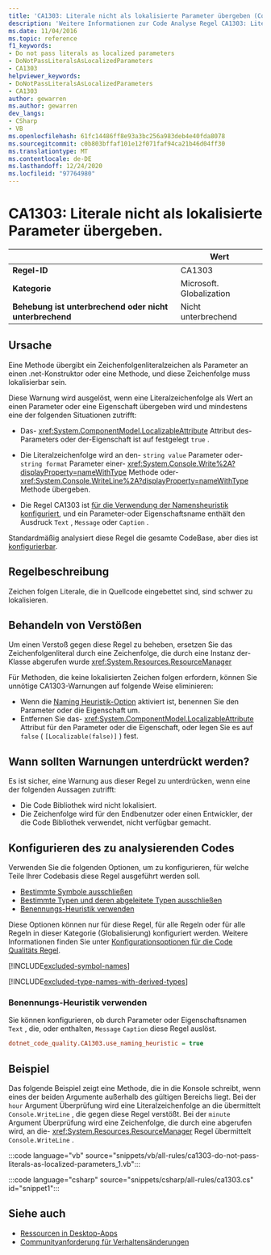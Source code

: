 ```yaml
---
title: 'CA1303: Literale nicht als lokalisierte Parameter übergeben (Code Analyse)'
description: 'Weitere Informationen zur Code Analyse Regel CA1303: Literale nicht als lokalisierte Parameter übergeben'
ms.date: 11/04/2016
ms.topic: reference
f1_keywords:
- Do not pass literals as localized parameters
- DoNotPassLiteralsAsLocalizedParameters
- CA1303
helpviewer_keywords:
- DoNotPassLiteralsAsLocalizedParameters
- CA1303
author: gewarren
ms.author: gewarren
dev_langs:
- CSharp
- VB
ms.openlocfilehash: 61fc14486ff8e93a3bc256a983deb4e40fda8078
ms.sourcegitcommit: c0b803bffaf101e12f071faf94ca21b46d04ff30
ms.translationtype: MT
ms.contentlocale: de-DE
ms.lasthandoff: 12/24/2020
ms.locfileid: "97764980"
---
```

# <a name="ca1303-do-not-pass-literals-as-localized-parameters"></a>CA1303: Literale nicht als lokalisierte Parameter übergeben.

| | Wert |
|-|-|
| **Regel-ID** |CA1303|
| **Kategorie** |Microsoft. Globalization|
| **Behebung ist unterbrechend oder nicht unterbrechend** |Nicht unterbrechend|

## <a name="cause"></a>Ursache

Eine Methode übergibt ein Zeichenfolgenliteralzeichen als Parameter an einen .net-Konstruktor oder eine Methode, und diese Zeichenfolge muss lokalisierbar sein.

Diese Warnung wird ausgelöst, wenn eine Literalzeichenfolge als Wert an einen Parameter oder eine Eigenschaft übergeben wird und mindestens eine der folgenden Situationen zutrifft:

- Das- <xref:System.ComponentModel.LocalizableAttribute> Attribut des-Parameters oder der-Eigenschaft ist auf festgelegt `true` .

- Die Literalzeichenfolge wird an den- `string value` Parameter oder- `string format` Parameter einer- <xref:System.Console.Write%2A?displayProperty=nameWithType> Methode oder- <xref:System.Console.WriteLine%2A?displayProperty=nameWithType> Methode übergeben.

- Die Regel CA1303 ist [für die Verwendung der Namensheuristik konfiguriert](#use-naming-heuristic), und ein Parameter-oder Eigenschaftsname enthält den Ausdruck `Text` , `Message` oder `Caption` .

Standardmäßig analysiert diese Regel die gesamte CodeBase, aber dies ist [konfigurierbar](#configure-code-to-analyze).

## <a name="rule-description"></a>Regelbeschreibung

Zeichen folgen Literale, die in Quellcode eingebettet sind, sind schwer zu lokalisieren.

## <a name="how-to-fix-violations"></a>Behandeln von Verstößen

Um einen Verstoß gegen diese Regel zu beheben, ersetzen Sie das Zeichenfolgenliteral durch eine Zeichenfolge, die durch eine Instanz der-Klasse abgerufen wurde <xref:System.Resources.ResourceManager>

Für Methoden, die keine lokalisierten Zeichen folgen erfordern, können Sie unnötige CA1303-Warnungen auf folgende Weise eliminieren:

- Wenn die [Naming Heuristik-Option](#use-naming-heuristic) aktiviert ist, benennen Sie den Parameter oder die Eigenschaft um.
- Entfernen Sie das- <xref:System.ComponentModel.LocalizableAttribute> Attribut für den Parameter oder die Eigenschaft, oder legen Sie es auf `false` ( `[Localizable(false)]` ) fest.

## <a name="when-to-suppress-warnings"></a>Wann sollten Warnungen unterdrückt werden?

Es ist sicher, eine Warnung aus dieser Regel zu unterdrücken, wenn eine der folgenden Aussagen zutrifft:

- Die Code Bibliothek wird nicht lokalisiert.
- Die Zeichenfolge wird für den Endbenutzer oder einen Entwickler, der die Code Bibliothek verwendet, nicht verfügbar gemacht.

## <a name="configure-code-to-analyze"></a>Konfigurieren des zu analysierenden Codes

Verwenden Sie die folgenden Optionen, um zu konfigurieren, für welche Teile Ihrer Codebasis diese Regel ausgeführt werden soll.

- [Bestimmte Symbole ausschließen](#exclude-specific-symbols)
- [Bestimmte Typen und deren abgeleitete Typen ausschließen](#exclude-specific-types-and-their-derived-types)
- [Benennungs-Heuristik verwenden](#use-naming-heuristic)

Diese Optionen können nur für diese Regel, für alle Regeln oder für alle Regeln in dieser Kategorie (Globalisierung) konfiguriert werden. Weitere Informationen finden Sie unter [Konfigurationsoptionen für die Code Qualitäts Regel](../code-quality-rule-options.md).

[!INCLUDE[excluded-symbol-names](~/includes/code-analysis/excluded-symbol-names.md)]

[!INCLUDE[excluded-type-names-with-derived-types](~/includes/code-analysis/excluded-type-names-with-derived-types.md)]

### <a name="use-naming-heuristic"></a>Benennungs-Heuristik verwenden

Sie können konfigurieren, ob durch Parameter oder Eigenschaftsnamen `Text` , die, oder enthalten, `Message` `Caption` diese Regel auslöst.

```ini
dotnet_code_quality.CA1303.use_naming_heuristic = true
```

## <a name="example"></a>Beispiel

Das folgende Beispiel zeigt eine Methode, die in die Konsole schreibt, wenn eines der beiden Argumente außerhalb des gültigen Bereichs liegt. Bei der `hour` Argument Überprüfung wird eine Literalzeichenfolge an die übermittelt `Console.WriteLine` , die gegen diese Regel verstößt. Bei der `minute` Argument Überprüfung wird eine Zeichenfolge, die durch eine abgerufen wird, an die- <xref:System.Resources.ResourceManager> Regel übermittelt `Console.WriteLine` .

:::code language="vb" source="snippets/vb/all-rules/ca1303-do-not-pass-literals-as-localized-parameters_1.vb":::

:::code language="csharp" source="snippets/csharp/all-rules/ca1303.cs" id="snippet1":::

## <a name="see-also"></a>Siehe auch

- [Ressourcen in Desktop-Apps](../../../framework/resources/index.md)
- [Communityanforderung für Verhaltensänderungen](https://github.com/dotnet/roslyn-analyzers/issues/2933)
